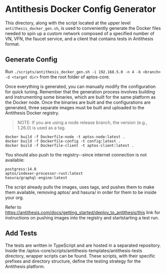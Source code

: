 # Antithesis Docker Config Generator

This directory, along with the script located at the upper level `antithesis_docker_gen.sh`, is used to conveniently generate the Docker files needed to spin up a custom network composed of a specified number of VN, VFN, the faucet service, and a client that contains tests in Antithesis format.

## Generate Config

Run `./scripts/antithesis_docker_gen.sh -i 192.168.5.0 -n 4 -b <branch> -d <target dir>` from the root folder of aptos-core.

Once everything is generated, you can manually modify the configuration for quick tuning. Remember that the generation process involves building and instrumenting some binaries, which are built for the same platform as the Docker node. Once the binaries are built and the configurations are generated, three separate images must be built and uploaded to the Antithesis Docker registry.

> NOTE: If you are using a node release branch, the version (e.g., 1.26.0) is used as a tag.

```
docker build -f Dockerfile-node -t aptos-node:latest .
docker build -f Dockerfile-config -t config:latest .
docker build -f Dockerfile-client -t aptos-client:latest .
```
You should also push to the registry--since internet connection is not available:
```
postgress:14.0
aptos/indexer-processor-rust:latest
hasura/graphql-engine:latest
```
The script already pulls the images, uses tags, and pushes them to make them available, removing aptos/ and hasura/ in order for them to be inside your org.

Refer to https://antithesis.com/docs/getting_started/deploy_to_antithesis/this link for instructions on pushing images into the registry and startstarting a test run.

## Add Tests

The tests are written in TypeScript and are hosted in a separated repository. Inside the /aptos-core/scripts/antithesis-templates/antithesis-tests directory, wrapper scripts can be found. These scripts, with their specific prefixes and directory structure, define the testing strategy for the Antithesis platform.